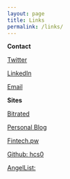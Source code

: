 ```yaml
---
layout: page
title: Links
permalink: /links/
---
```


**Contact**

[Twitter](https://www.twitter.com/superruserr)

[LinkedIn](https://www.linkedin.com/in/hannahsuarez)

[Email](mailto:info@suarez.id.au)

**Sites**

[Bitrated](https://www.bitrated.com/hannahsuarez)

[Personal Blog](https://www.hannahsuarez.me/blog/)

[Fintech.pw](http://www.fintech.pw)

[Github: hcs0](http://www.github.com/hcs0)

[AngelList:](https://angel.co/hannahsuarez)
